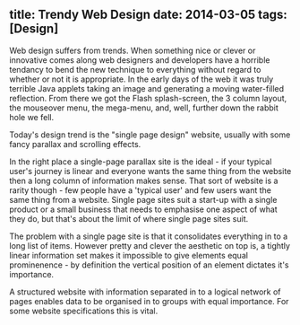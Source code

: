title: Trendy Web Design
date: 2014-03-05
tags: [Design]
---
Web design suffers from trends. When something nice or clever or innovative comes along web designers and developers have a horrible tendancy to bend the new technique to everything without regard to whether or not it is appropriate. In the early days of the web it was truly terrible Java applets taking an image and generating a moving water-filled reflection. From there we got the Flash splash-screen, the 3 column layout, the mouseover menu, the mega-menu, and, well, further down the rabbit hole we fell.

Today's design trend is the "single page design" website, usually with some fancy parallax and scrolling effects.
<!-- more -->
In the right place a single-page parallax site is the ideal - if your typical user's journey is linear and everyone wants the same thing from the website then a long column of information makes sense. That sort of website is a rarity though - few people have a 'typical user' and few users want the same thing from a website. Single page sites suit a start-up with a single product or a small business that needs to emphasise one aspect of what they do, but that's about the limit of where single page sites suit.

The problem with a single page site is that it consolidates everything in to a long list of items. However pretty and clever the aesthetic on top is, a tightly linear information set makes it impossible to give elements equal prominenence - by definition the vertical position of an element dictates it's importance.

A structured website with information separated in to a logical network of pages enables data to be organised in to groups with equal importance. For some website specifications this is vital.

